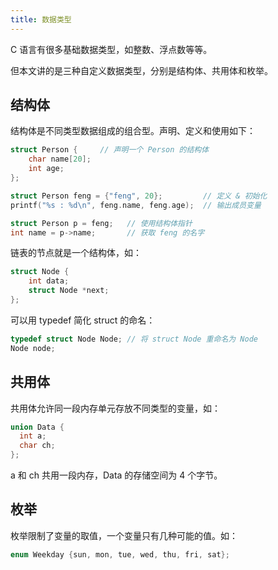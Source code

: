 ```yaml
---
title: 数据类型
---
```


C 语言有很多基础数据类型，如整数、浮点数等等。

但本文讲的是三种自定义数据类型，分别是结构体、共用体和枚举。

## 结构体

结构体是不同类型数据组成的组合型。声明、定义和使用如下：

```c
struct Person {     // 声明一个 Person 的结构体
    char name[20];
    int age;
};

struct Person feng = {"feng", 20};         // 定义 & 初始化
printf("%s : %d\n", feng.name, feng.age);  // 输出成员变量

struct Person p = feng;   // 使用结构体指针
int name = p->name;       // 获取 feng 的名字
```

链表的节点就是一个结构体，如：

```c
struct Node {
    int data;
    struct Node *next; 
};
```

可以用 typedef 简化 struct 的命名：

```c
typedef struct Node Node; // 将 struct Node 重命名为 Node
Node node;
```

## 共用体

共用体允许同一段内存单元存放不同类型的变量，如：

```c
union Data {
  int a;
  char ch;
};
```

a 和 ch 共用一段内存，Data 的存储空间为 4 个字节。

## 枚举

枚举限制了变量的取值，一个变量只有几种可能的值。如：

```c
enum Weekday {sun, mon, tue, wed, thu, fri, sat};
```